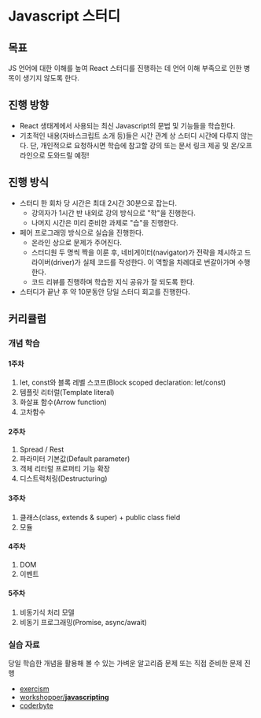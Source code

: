 # Javascript 스터디

## 목표

JS 언어에 대한 이해를 높여 React 스터디를 진행하는 데 언어 이해 부족으로 인한 병목이 생기지 않도록 한다.

## 진행 방향

- React 생태계에서 사용되는 최신 Javascript의 문법 및 기능들을 학습한다.
- 기초적인 내용(자바스크립트 소개 등)들은 시간 관계 상 스터디 시간에 다루지 않는다. 단, 개인적으로 요청하시면 학습에 참고할 강의 또는 문서 링크 제공 및 온/오프라인으로 도와드릴 예정!

## 진행 방식

- 스터디 한 회차 당 시간은 최대 2시간 30분으로 잡는다.
  - 강의자가 1시간 반 내외로 강의 방식으로 "학"을 진행한다.
  - 나머지 시간은 미리 준비한 과제로 "습"을 진행한다.
- 페어 프로그래밍 방식으로 실습을 진행한다.
  - 온라인 상으로 문제가 주어진다.
  - 스터디원 두 명씩 짝을 이룬 후, 네비게이터(navigator)가 전략을 제시하고 드라이버(driver)가 실제 코드를 작성한다. 이 역할을 차례대로 번갈아가며 수행한다.
  - 코드 리뷰를 진행하며 학습한 지식 공유가 잘 되도록 한다.
- 스터디가 끝난 후 약 10분동안 당일 스터디 회고를 진행한다.

## 커리큘럼

### 개념 학습

#### 1주차

1. let, const와 블록 레벨 스코프(Block scoped declaration: let/const)
2. 템플릿 리터럴(Template literal)
3. 화살표 함수(Arrow function)
4. 고차함수

#### 2주차

1. Spread / Rest
2. 파라미터 기본값(Default parameter)
3. 객체 리터럴 프로퍼티 기능 확장
4. 디스트럭처링(Destructuring)

#### 3주차

1. 클래스(class, extends & super) + public class field
2. 모듈

#### 4주차

1. DOM
2. 이벤트

#### 5주차

1. 비동기식 처리 모델
2. 비동기 프로그래밍(Promise, async/await)

### 실습 자료

당일 학습한 개념을 활용해 볼 수 있는 가벼운 알고리즘 문제 또는 직접 준비한 문제 진행

- [exercism](https://exercism.io/tracks/javascript/exercises)
- [workshopper/**javascripting**](https://github.com/workshopper/javascripting)
- [coderbyte](https://coderbyte.com/challenges)
